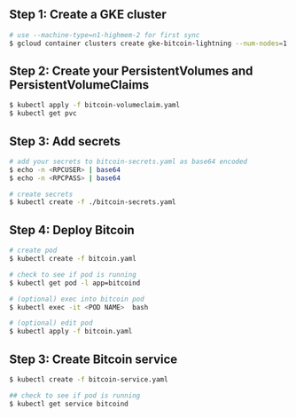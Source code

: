 ## Step 1: Create a GKE cluster

```sh
# use --machine-type=n1-highmem-2 for first sync
$ gcloud container clusters create gke-bitcoin-lightning --num-nodes=1 --enable-autoscaling --min-nodes=1 --max-nodes=3
```

## Step 2: Create your PersistentVolumes and PersistentVolumeClaims

```sh
$ kubectl apply -f bitcoin-volumeclaim.yaml
$ kubectl get pvc
```

## Step 3: Add secrets

```sh
# add your secrets to bitcoin-secrets.yaml as base64 encoded
$ echo -n <RPCUSER> | base64
$ echo -n <RPCPASS> | base64

# create secrets
$ kubectl create -f ./bitcoin-secrets.yaml
```

## Step 4: Deploy Bitcoin

```sh
# create pod
$ kubectl create -f bitcoin.yaml

# check to see if pod is running
$ kubectl get pod -l app=bitcoind

# (optional) exec into bitcoin pod
$ kubectl exec -it <POD NAME>  bash

# (optional) edit pod
$ kubectl apply -f bitcoin.yaml
```

## Step 3: Create Bitcoin service

```sh
$ kubectl create -f bitcoin-service.yaml

## check to see if pod is running
$ kubectl get service bitcoind
```
